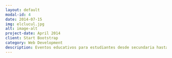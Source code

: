 ```yaml
---
layout: default
modal-id: 4
date: 2014-07-15
img: elclucul.jpg
alt: image-alt
project-date: April 2014
client: Start Bootstrap
category: Web Development
description: Eventos educativos para estudiantes desde secundaria hasta superior.
---
```


